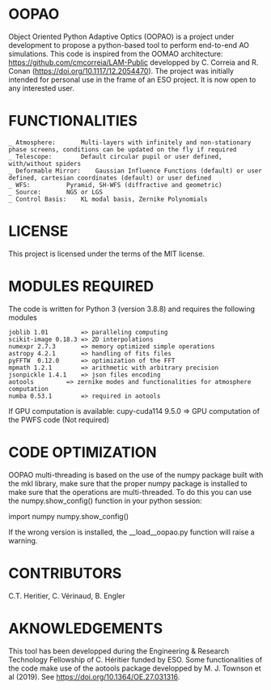 # OOPAO
Object Oriented Python Adaptive Optics (OOPAO) is a project under development to propose a python-based tool to perform end-to-end AO simulations.
This code is inspired from the OOMAO architecture: https://github.com/cmcorreia/LAM-Public developped by C. Correia and R. Conan (https://doi.org/10.1117/12.2054470). 
The project was initially intended for personal use in the frame of an ESO project. It is now open to any interested user. 

# FUNCTIONALITIES

	_ Atmosphere: 		Multi-layers with infinitely and non-stationary phase screens, conditions can be updated on the fly if required
	_ Telescope: 		Default circular pupil or user defined, with/without spiders
	_ Deformable Mirror:	Gaussian Influence Functions (default) or user defined, cartesian coordinates (default) or user defined
	_ WFS: 			Pyramid, SH-WFS (diffractive and geometric)
	_ Source: 		NGS or LGS
	_ Control Basis: 	KL modal basis, Zernike Polynomials

# LICENSE
This project is licensed under the terms of the MIT license.

# MODULES REQUIRED
The code is written for Python 3 (version 3.8.8) and requires the following modules

    joblib 1.01         => paralleling computing
    scikit-image 0.18.3 => 2D interpolations
    numexpr 2.7.3       => memory optimized simple operations
    astropy 4.2.1       => handling of fits files
    pyFFTW  0.12.0      => optimization of the FFT  
    mpmath 1.2.1        => arithmetic with arbitrary precision
    jsonpickle 1.4.1    => json files encoding
    aotools 		=> zernike modes and functionalities for atmosphere computation
    numba 0.53.1        => required in aotools

If GPU computation is available:
    cupy-cuda114  9.5.0 => GPU computation of the PWFS code (Not required)

# CODE OPTIMIZATION

OOPAO multi-threading is based on the use of the numpy package built with the mkl library, make sure that the proper numpy package is installed to make sure that the operations are multi-threaded. 
To do this you can use the numpy.show_config() function in your python session: 

import numpy
numpy.show_config()

If the wrong version is installed, the __load__oopao.py function will raise a warning.

    
# CONTRIBUTORS
C.T. Heritier, C. Vérinaud, B. Engler

# AKNOWLEDGEMENTS
This tool has been developped during the Engineering & Research Technology Fellowship of C. Héritier funded by ESO. 
Some functionalities of the code make use of the aotools package developped by M. J. Townson et al (2019). See https://doi.org/10.1364/OE.27.031316.